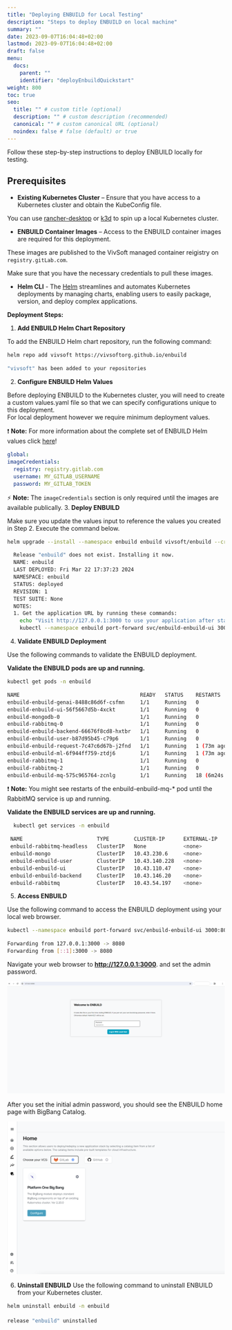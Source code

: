 ```yaml
---
title: "Deploying ENBUILD for Local Testing"
description: "Steps to deploy ENBUILD on local machine"
summary: ""
date: 2023-09-07T16:04:48+02:00
lastmod: 2023-09-07T16:04:48+02:00
draft: false
menu:
  docs:
    parent: ""
    identifier: "deployEnbuildQuickstart"
weight: 800
toc: true
seo:
  title: "" # custom title (optional)
  description: "" # custom description (recommended)
  canonical: "" # custom canonical URL (optional)
  noindex: false # false (default) or true
---
```


Follow these step-by-step instructions to deploy ENBUILD locally for testing.

## Prerequisites

- **Existing Kubernetes Cluster** – Ensure that you have access to a Kubernetes cluster and obtain the KubeConfig file.

You can use [rancher-desktop](https://docs.rancherdesktop.io/getting-started/installation/) or [k3d](https://k3d.io/v5.6.0/) to spin up a local Kubernetes cluster.

- **ENBUILD Container Images** – Access to the ENBUILD container images are required for this deployment.

These images are published to the VivSoft managed container reigistry on `registry.gitLab.com`. <br>

Make sure that you have the necessary credentials to pull these images.

- **Helm CLI** - The [Helm](https://helm.sh/) streamlines and automates Kubernetes deployments by managing charts, enabling users to easily package, version, and deploy complex applications.

**Deployment Steps:**

1. **Add ENBUILD Helm Chart Repository**

To add the ENBUILD Helm chart repository, run the following command:

```bash
helm repo add vivsoft https://vivsoftorg.github.io/enbuild
```

```bash
"vivsoft" has been added to your repositories
```

2. **Configure ENBUILD Helm Values**

Before deploying ENBUILD to the Kubernetes cluster, you will need to create a custom values.yaml file so that we can specify configurations unique to this deployment. <br>
For local deployment however we require minimum deployment values.

:exclamation: **Note:** For more information about the complete set of ENBUILD Helm values click [here](../getting-started/enbuildHelmValues.md)!

```yaml
global:
imageCredentials:
  registry: registry.gitlab.com
  username: MY_GITLAB_USERNAME
  password: MY_GITLAB_TOKEN
```

:zap: **Note:** The `imageCredentials` section is only required until the images are available publically.
3. **Deploy ENBUILD**

Make sure you update the values input to reference the values you created in Step 2.
Execute the command below.

```bash
helm upgrade --install --namespace enbuild enbuild vivsoft/enbuild --create-namespace -f target/quick_install.yaml
```

```bash
  Release "enbuild" does not exist. Installing it now.
  NAME: enbuild
  LAST DEPLOYED: Fri Mar 22 17:37:23 2024
  NAMESPACE: enbuild
  STATUS: deployed
  REVISION: 1
  TEST SUITE: None
  NOTES:
  1. Get the application URL by running these commands:
    echo "Visit http://127.0.0.1:3000 to use your application after starting the port forward"
    kubectl --namespace enbuild port-forward svc/enbuild-enbuild-ui 3000:80
```

4. **Validate ENBUILD Deployment**

Use the following commands to validate the ENBUILD deployment.

**Validate the ENBUILD pods are up and running.**

```bash
kubectl get pods -n enbuild
```

```bash
NAME                                       READY   STATUS    RESTARTS         AGE
enbuild-enbuild-genai-8488c86d6f-csfmn     1/1     Running   0                76m
enbuild-enbuild-ui-56f5667d5b-4xckt        1/1     Running   0                76m
enbuild-mongodb-0                          1/1     Running   0                76m
enbuild-rabbitmq-0                         1/1     Running   0                76m
enbuild-enbuild-backend-66676f8cd8-hxtbr   1/1     Running   0                76m
enbuild-enbuild-user-b87d95b45-c79p6       1/1     Running   0                76m
enbuild-enbuild-request-7c47c6d67b-j2fnd   1/1     Running   1 (73m ago)      76m
enbuild-enbuild-ml-6f944ff759-ztdj6        1/1     Running   1 (73m ago)      76m
enbuild-rabbitmq-1                         1/1     Running   0                73m
enbuild-rabbitmq-2                         1/1     Running   0                72m
enbuild-enbuild-mq-575c965764-zcnlg        1/1     Running   18 (6m24s ago)   76m

```

:exclamation: **Note:** You might see restarts of the enbuild-enbuild-mq-\* pod until the RabbitMQ service is up and running.

**Validate the ENBUILD services are up and running.**

```bash
  kubectl get services -n enbuild
```

```bash
 NAME                        TYPE        CLUSTER-IP      EXTERNAL-IP   PORT(S)                                 AGE
 enbuild-rabbitmq-headless   ClusterIP   None            <none>        4369/TCP,5672/TCP,25672/TCP,15672/TCP   80s
 enbuild-mongo               ClusterIP   10.43.230.6     <none>        27017/TCP                               80s
 enbuild-enbuild-user        ClusterIP   10.43.140.228   <none>        80/TCP                                  80s
 enbuild-enbuild-ui          ClusterIP   10.43.110.47    <none>        80/TCP                                  80s
 enbuild-enbuild-backend     ClusterIP   10.43.146.20    <none>        80/TCP                                  80s
 enbuild-rabbitmq            ClusterIP   10.43.54.197    <none>        5672/TCP,4369/TCP,25672/TCP,15672/TCP   80s
```

5. **Access ENBUILD**

Use the following command to access the ENBUILD deployment using your local web browser.

```bash
kubectl --namespace enbuild port-forward svc/enbuild-enbuild-ui 3000:80
```

```bash
Forwarding from 127.0.0.1:3000 -> 8080
Forwarding from [::1]:3000 -> 8080
```

Navigate your web browser to **http://127.0.0.1:3000**. and set the admin password.

<picture><img src="/images/deployEnbuildQuickstart/initial-login.png" alt="Screenshot of ENBUILD Login Screen"></img></picture>

After you set the initial admin password, you should see the ENBUILD home page with BigBang Catalog.

<picture><img src="/images/deployEnbuildQuickstart/enbuild_home_page_first_login.png" alt="Screenshot of ENBUILD Home Screen"></img></picture>

6. **Uninstall ENBUILD**
Use the following command to uninstall ENBUILD from your Kubernetes cluster.

```bash
helm uninstall enbuild -n enbuild

release "enbuild" uninstalled
```